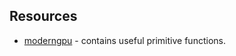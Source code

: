 ## Resources
- [moderngpu](https://github.com/moderngpu/moderngpu) - contains useful primitive functions.